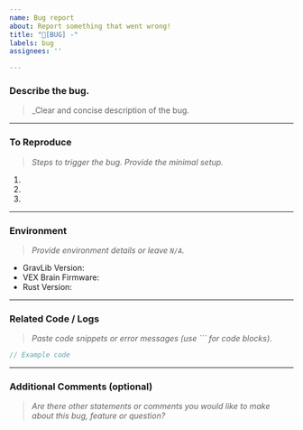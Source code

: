 ```yaml
---
name: Bug report
about: Report something that went wrong!
title: "🐛[BUG] -"
labels: bug
assignees: ''

---
```


### Describe the bug.

> _Clear and concise description of the bug.

---

### To Reproduce

> _Steps to trigger the bug. Provide the minimal setup._

1.  
2.  
3.  

---

### Environment

> _Provide environment details or leave `N/A`._

- GravLib Version:  
- VEX Brain Firmware:  
- Rust Version:  

---

### Related Code / Logs 

> _Paste code snippets or error messages (use ``` for code blocks)._

```rust
// Example code
```
---

### Additional Comments (optional)

> _Are there other statements or comments you would like to make about this bug, feature or question?_

